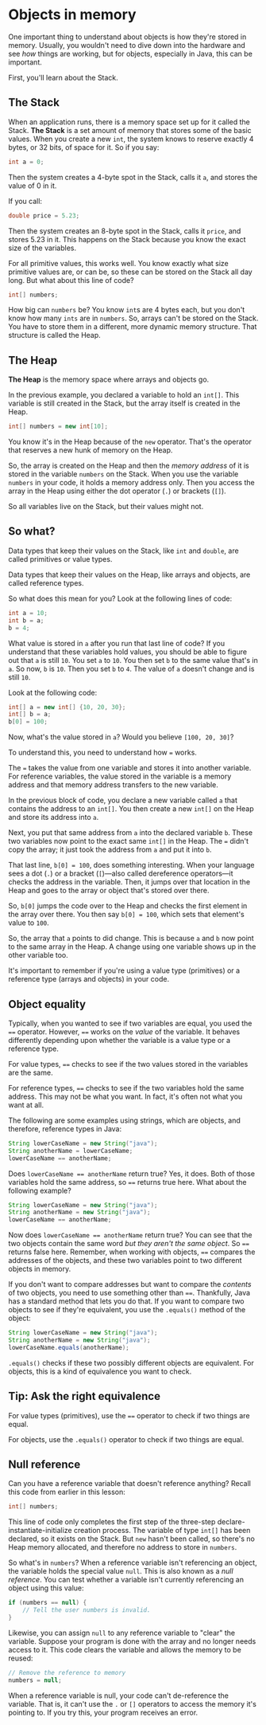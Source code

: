 # Objects in memory

One important thing to understand about objects is how they're stored in memory. Usually, you wouldn't need to dive down into the hardware and see _how_ things are working, but for objects, especially in Java, this can be important.

First, you'll learn about the Stack.

## The Stack

When an application runs, there is a memory space set up for it called the Stack. **The Stack** is a set amount of memory that stores some of the basic values. When you create a new `int`, the system knows to reserve exactly 4 bytes, or 32 bits, of space for it. So if you say:

```java
int a = 0;
```

Then the system creates a 4-byte spot in the Stack, calls it `a`, and stores the value of 0 in it.

If you call:

```java
double price = 5.23;
```

Then the system creates an 8-byte spot in the Stack, calls it `price`, and stores 5.23 in it. This happens on the Stack because you know the exact size of the variables.

For all primitive values, this works well. You know exactly what size primitive values are, or can be, so these can be stored on the Stack all day long. But what about this line of code?

```java
int[] numbers;
```

How big can `numbers` be? You know `int`s are 4 bytes each, but you don't know how many `ints` are in `numbers`. So, arrays can't be stored on the Stack. You have to store them in a different, more dynamic memory structure. That structure is called the Heap.

## The Heap

**The Heap** is the memory space where arrays and objects go.

In the previous example, you declared a variable to hold an `int[]`. This variable is still created in the Stack, but the array itself is created in the Heap.

```java
int[] numbers = new int[10];
```

You know it's in the Heap because of the `new` operator. That's the operator that reserves a new hunk of memory on the Heap.

So, the array is created on the Heap and then the _memory address_ of it is stored in the variable `numbers` on the Stack. When you use the variable `numbers` in your code, it holds a memory address only. Then you access the array in the Heap using either the dot operator (`.`) or brackets (`[]`).

So all variables live on the Stack, but their values might not.

## So what?

Data types that keep their values on the Stack, like `int` and `double`, are called primitives or value types.

Data types that keep their values on the Heap, like arrays and objects, are called reference types.

So what does this mean for you? Look at the following lines of code:

```java
int a = 10;
int b = a;
b = 4;
```

What value is stored in `a` after you run that last line of code? If you understand that these variables hold values, you should be able to figure out that `a` is still `10`. You set `a` to `10`. You then set `b` to the same value that's in `a`. So now, `b` is `10`. Then you set `b` to `4`. The value of `a` doesn't change and is still `10`.

Look at the following code:

```java
int[] a = new int[] {10, 20, 30};
int[] b = a;
b[0] = 100;
```

Now, what's the value stored in `a`? Would you believe `[100, 20, 30]`?

To understand this, you need to understand how `=` works.

The `=` takes the value from one variable and stores it into another variable. For reference variables, the value stored in the variable is a memory address and that memory address transfers to the new variable.

In the previous block of code, you declare a new variable called `a` that contains the address to an `int[]`. You then create a new `int[]` on the Heap and store its address into `a`.

Next, you put that same address from `a` into the declared variable `b`. These two variables now point to the exact same `int[]` in the Heap. The `=` didn't copy the array; it just took the address from `a` and put it into `b`.

That last line, `b[0] = 100`, does something interesting. When your language sees a dot (`.`) or a bracket (`[`)—also called dereference operators—it checks the address in the variable. Then, it jumps over that location in the Heap and goes to the array or object that's stored over there.

So, `b[0]` jumps the code over to the Heap and checks the first element in the array over there. You then say `b[0] = 100`, which sets that element's value to `100`.

So, the array that `a` points to did change. This is because `a` and `b` now point to the same array in the Heap. A change using one variable shows up in the other variable too.

It's important to remember if you're using a value type (primitives) or a reference type (arrays and objects) in your code.

## Object equality

Typically, when you wanted to see if two variables are equal, you used the `==` operator. However, `==` works on the _value_ of the variable. It behaves differently depending upon whether the variable is a value type or a reference type.

For value types, `==` checks to see if the two values stored in the variables are the same.

For reference types, `==` checks to see if the two variables hold the same address. This may not be what you want. In fact, it's often not what you want at all.

The following are some examples using strings, which are objects, and therefore, reference types in Java:

```java
String lowerCaseName = new String("java");
String anotherName = lowerCaseName;
lowerCaseName == anotherName;
```

Does `lowerCaseName == anotherName` return true? Yes, it does. Both of those variables hold the same address, so `==` returns true here. What about the following example?

```java
String lowerCaseName = new String("java");
String anotherName = new String("java");
lowerCaseName == anotherName;
```

Now does `lowerCaseName == anotherName` return true? You can see that the two objects contain the same word _but they aren't the same object_. So `==` returns false here. Remember, when working with objects, `==` compares the addresses of the objects, and these two variables point to two different objects in memory.

If you don't want to compare addresses but want to compare the _contents_ of two objects, you need to use something other than `==`. Thankfully, Java has a standard method that lets you do that. If you want to compare two objects to see if they're equivalent, you use the `.equals()` method of the object:

```java
String lowerCaseName = new String("java");
String anotherName = new String("java");
lowerCaseName.equals(anotherName);
```

`.equals()` checks if these two possibly different objects are equivalent. For objects, this is a kind of equivalence you want to check.

## Tip: Ask the right equivalence

For value types (primitives), use the `==` operator to check if two things are equal.

For objects, use the `.equals()` operator to check if two things are equal.

## Null reference

Can you have a reference variable that doesn't reference anything? Recall this code from earlier in this lesson:

```java
int[] numbers;
```

This line of code only completes the first step of the three-step declare-instantiate-initialize creation process. The variable of type `int[]` has been declared, so it exists on the Stack. But `new` hasn't been called, so there's no Heap memory allocated, and therefore no address to store in `numbers`.

So what's in `numbers`? When a reference variable isn't referencing an object, the variable holds the special value `null`. This is also known as a _null reference_. You can test whether a variable isn't currently referencing an object using this value:

```java
if (numbers == null) {
    // Tell the user numbers is invalid.
}
```

Likewise, you can assign `null` to any reference variable to "clear" the variable. Suppose your program is done with the array and no longer needs access to it. This code clears the variable and allows the memory to be reused:

```java
// Remove the reference to memory
numbers = null;
```

When a reference variable is null, your code can't de-reference the variable. That is, it can't use the `.` or `[]` operators to access the memory it's pointing to. If you try this, your program receives an error.